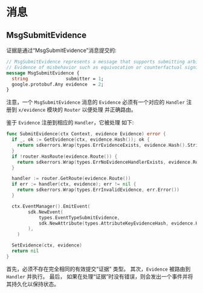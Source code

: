# 消息

## MsgSubmitEvidence

证据是通过“MsgSubmitEvidence”消息提交的: 

```protobuf
// MsgSubmitEvidence represents a message that supports submitting arbitrary
// Evidence of misbehavior such as equivocation or counterfactual signing.
message MsgSubmitEvidence {
  string              submitter = 1;
  google.protobuf.Any evidence  = 2;
}
```

注意，一个 `MsgSubmitEvidence` 消息的 `Evidence` 必须有一个对应的
`Handler` 注册到 `x/evidence` 模块的 `Router` 以便处理
并正确路由。

鉴于 `Evidence` 注册到相应的 `Handler`，它被处理
如下: 

```go
func SubmitEvidence(ctx Context, evidence Evidence) error {
  if _, ok := GetEvidence(ctx, evidence.Hash()); ok {
    return sdkerrors.Wrap(types.ErrEvidenceExists, evidence.Hash().String())
  }
  if !router.HasRoute(evidence.Route()) {
    return sdkerrors.Wrap(types.ErrNoEvidenceHandlerExists, evidence.Route())
  }

  handler := router.GetRoute(evidence.Route())
  if err := handler(ctx, evidence); err != nil {
    return sdkerrors.Wrap(types.ErrInvalidEvidence, err.Error())
  }

  ctx.EventManager().EmitEvent(
		sdk.NewEvent(
			types.EventTypeSubmitEvidence,
			sdk.NewAttribute(types.AttributeKeyEvidenceHash, evidence.Hash().String()),
		),
	)

  SetEvidence(ctx, evidence)
  return nil
}
```

首先，必须不存在完全相同的有效提交“证据”
类型。 其次，`Evidence` 被路由到`Handler` 并执行。 最后，
如果在处理“证据”时没有错误，则会发出一个事件并将其持久化以保持状态。 
